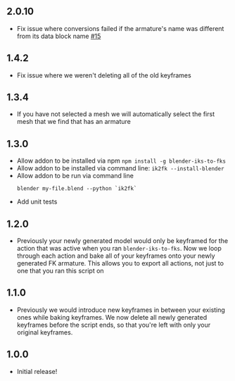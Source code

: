 ## 2.0.10

- Fix issue where conversions failed if the armature's name was different from its data block name [#15]

[#15]: https://github.com/chinedufn/landon/issues/15

## 1.4.2

- Fix issue where we weren't deleting all of the old keyframes

## 1.3.4

- If you have not selected a mesh we will automatically select the first mesh that we find that has an armature

## 1.3.0

- Allow addon to be installed via npm `npm install -g blender-iks-to-fks`
- Allow addon to be installed via command line: `ik2fk --install-blender`
- Allow addon to be run via command line
    ```
    blender my-file.blend --python `ik2fk`
    ```
- Add unit tests

## 1.2.0

- Previously your newly generated model would only be keyframed for the action that was active
when you ran `blender-iks-to-fks`. Now we loop through each action and bake all of your keyframes
onto your newly generated FK armature. This allows you to export all actions, not just to
one that you ran this script on

## 1.1.0

- Previously we would introduce new keyframes in between your existing ones
while baking keyframes. We now delete all newly generated keyframes before the
script ends, so that you're left with only your original keyframes.

## 1.0.0

- Initial release!
